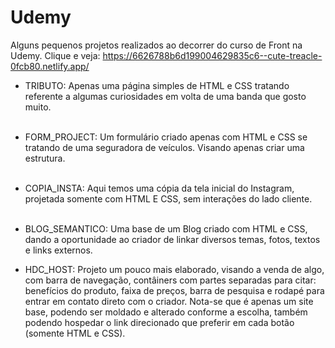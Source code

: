 # Udemy
Alguns pequenos projetos realizados ao decorrer do curso de Front na Udemy. Clique e veja: https://6626788b6d199004629835c6--cute-treacle-0fcb80.netlify.app/

- TRIBUTO:
Apenas uma página simples de HTML e CSS tratando referente a algumas curiosidades em volta de uma banda que gosto muito.
<br><br>

- FORM_PROJECT:
Um formulário criado apenas com HTML e CSS se tratando de uma seguradora de veículos. Visando apenas criar uma estrutura.
<br><br>

- COPIA_INSTA:
Aqui temos uma cópia da tela inicial do Instagram, projetada somente com HTML E CSS, sem interações do lado cliente.
<br><br>

- BLOG_SEMANTICO:
Uma base de um Blog criado com HTML e CSS, dando a oportunidade ao criador de linkar diversos temas, fotos, textos e links externos.

- HDC_HOST:
Projeto um pouco mais elaborado, visando a venda de algo, com barra de navegação, contâiners com partes separadas para citar: benefícios do produto, faixa de preços, barra de pesquisa e rodapé para entrar em contato direto com o criador. Nota-se que é apenas um site base, podendo ser moldado e alterado conforme a escolha, também podendo hospedar o link direcionado que preferir em cada botão (somente HTML e CSS).

